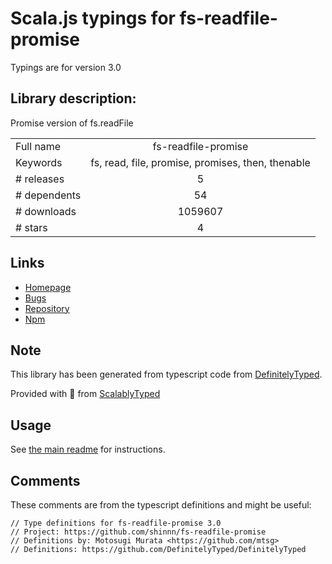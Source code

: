 
# Scala.js typings for fs-readfile-promise

Typings are for version 3.0

## Library description:
Promise version of fs.readFile

|                    |                 |
| ------------------ | :-------------: |
| Full name          | fs-readfile-promise |
| Keywords           | fs, read, file, promise, promises, then, thenable |
| # releases         | 5 |
| # dependents       | 54 |
| # downloads        | 1059607 |
| # stars            | 4 |

## Links
- [Homepage](https://github.com/shinnn/fs-readfile-promise#readme)
- [Bugs](https://github.com/shinnn/fs-readfile-promise/issues)
- [Repository](https://github.com/shinnn/fs-readfile-promise)
- [Npm](https://www.npmjs.com/package/fs-readfile-promise)
    


## Note
This library has been generated from typescript code from [DefinitelyTyped](https://definitelytyped.org).

Provided with :purple_heart: from [ScalablyTyped](https://github.com/oyvindberg/ScalablyTyped)

## Usage
See [the main readme](../../readme.md) for instructions.

## Comments

These comments are from the typescript definitions and might be useful:
```
// Type definitions for fs-readfile-promise 3.0
// Project: https://github.com/shinnn/fs-readfile-promise
// Definitions by: Motosugi Murata <https://github.com/mtsg>
// Definitions: https://github.com/DefinitelyTyped/DefinitelyTyped

```


